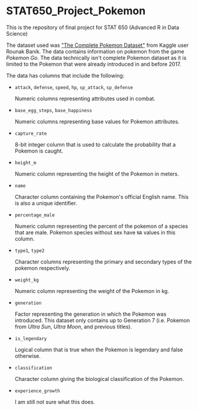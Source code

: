 # STAT650_Project_Pokemon
This is the repository of final project for STAT 650 (Advanced R in Data Science)

The dataset used was ["The Complete Pokemon Dataset"](https://www.kaggle.com/datasets/rounakbanik/pokemon) from Kaggle user Rounak Banik. The data contains information on pokemon from the game *Pokemon Go*. The data technically isn't complete Pokemon dataset as it is limited to the Pokemon that were already introduced in and before 2017.

The data has columns that include the following:

* `attack`, `defense`, `speed`, `hp`, `sp_attack`, `sp_defense`

  Numeric columns representing attributes used in combat.
  
* `base_egg_steps`, `base_happiness`

  Numeric columns representing base values for Pokemon attributes.
  
* `capture_rate`

  8-bit integer column that is used to calculate the probability that a Pokemon is caught.
  
* `height_m`

  Numeric column representing the height of the Pokemon in meters.
  
* `name`

  Character column containing the Pokemon's official English name. This is also a unique identifier.
  
* `percentage_male`

  Numeric column representing the percent of the pokemon of a species that are male. Pokemon species without sex have `NA` values in this column.
  
* `type1`, `type2`

  Character columns representing the primary and secondary types of the pokemon respectively.
  
* `weight_kg`

  Numeric column representing the weight of the Pokemon in kg.
  
* `generation`

  Factor representing the generation in which the Pokemon was introduced. This dataset only contains up to Generation 7 (i.e. Pokemon from *Ultra Sun*, *Ultra Moon*, and previous titles).
  
* `is_legendary`

  Logical column that is true when the Pokemon is legendary and false otherwise.

* `classification`

  Character column giving the biological classification of the Pokemon.

* `experience_growth`

  I am still not sure what this does.
